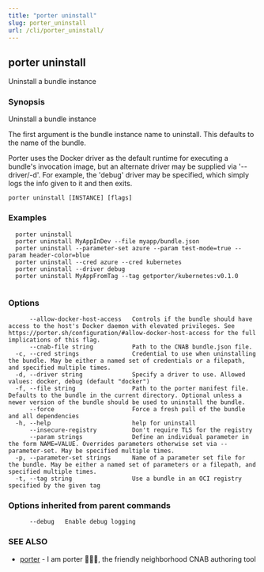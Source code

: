```yaml
---
title: "porter uninstall"
slug: porter_uninstall
url: /cli/porter_uninstall/
---
```

## porter uninstall

Uninstall a bundle instance

### Synopsis

Uninstall a bundle instance

The first argument is the bundle instance name to uninstall. This defaults to the name of the bundle.

Porter uses the Docker driver as the default runtime for executing a bundle's invocation image, but an alternate driver may be supplied via '--driver/-d'.
For example, the 'debug' driver may be specified, which simply logs the info given to it and then exits.

```
porter uninstall [INSTANCE] [flags]
```

### Examples

```
  porter uninstall
  porter uninstall MyAppInDev --file myapp/bundle.json
  porter uninstall --parameter-set azure --param test-mode=true --param header-color=blue
  porter uninstall --cred azure --cred kubernetes
  porter uninstall --driver debug
  porter uninstall MyAppFromTag --tag getporter/kubernetes:v0.1.0


```

### Options

```
      --allow-docker-host-access   Controls if the bundle should have access to the host's Docker daemon with elevated privileges. See https://porter.sh/configuration/#allow-docker-host-access for the full implications of this flag.
      --cnab-file string           Path to the CNAB bundle.json file.
  -c, --cred strings               Credential to use when uninstalling the bundle. May be either a named set of credentials or a filepath, and specified multiple times.
  -d, --driver string              Specify a driver to use. Allowed values: docker, debug (default "docker")
  -f, --file string                Path to the porter manifest file. Defaults to the bundle in the current directory. Optional unless a newer version of the bundle should be used to uninstall the bundle.
      --force                      Force a fresh pull of the bundle and all dependencies
  -h, --help                       help for uninstall
      --insecure-registry          Don't require TLS for the registry
      --param strings              Define an individual parameter in the form NAME=VALUE. Overrides parameters otherwise set via --parameter-set. May be specified multiple times.
  -p, --parameter-set strings      Name of a parameter set file for the bundle. May be either a named set of parameters or a filepath, and specified multiple times.
  -t, --tag string                 Use a bundle in an OCI registry specified by the given tag
```

### Options inherited from parent commands

```
      --debug   Enable debug logging
```

### SEE ALSO

* [porter](/cli/porter/)	 - I am porter 👩🏽‍✈️, the friendly neighborhood CNAB authoring tool

